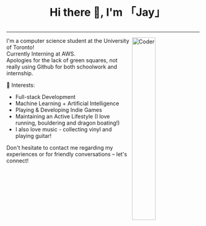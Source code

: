 <div id="user-content-toc">
  <ul align="center">
    <summary><h1 style="display: inline-block">Hi there 👋, I'm 「Jay」 </h1></summary>
  </ul>
</div>

<div> 
  <hr> 
<img alt="Coder"  width = 35% padding = "5px" margin-left = "10px" src="https://i.pinimg.com/originals/6c/90/28/6c90288d7e10d46d18895f17f420a92c.gif" align="right"/>
</div> 

I'm a computer science student at the University of Toronto!  
Currently Interning at AWS.  
Apologies for the lack of green squares, not really using Github for both schoolwork and internship.  

🌱 Interests:
* Full-stack Development
* Machine Learning + Artificial Intelligence
* Playing & Developing Indie Games
* Maintaining an Active Lifestyle (I love running, bouldering and dragon boating!)
* I also love music - collecting vinyl and playing guitar!
  
Don't hesitate to contact me regarding my experiences or for friendly conversations – let's connect!
